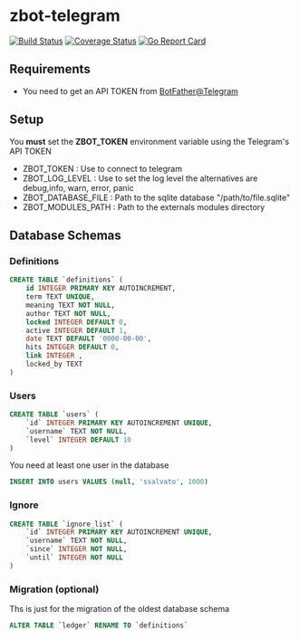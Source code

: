 # zbot-telegram

[![Build Status](https://travis-ci.org/ssalvatori/zbot-telegram-go.svg?branch=master)](https://travis-ci.org/ssalvatori/zbot-telegram-go)
[![Coverage Status](https://coveralls.io/repos/github/ssalvatori/zbot-telegram-go/badge.svg)](https://coveralls.io/github/ssalvatori/zbot-telegram-go)
[![Go Report Card](https://goreportcard.com/badge/github.com/ssalvatori/zbot-telegram-go)](https://goreportcard.com/report/github.com/ssalvatori/zbot-telegram-go)

## Requirements

* You need to get an API TOKEN from [BotFather@Telegram](https://core.telegram.org/bots)

## Setup

You **must** set the **ZBOT_TOKEN** environment variable using the Telegram's API TOKEN
 
* ZBOT_TOKEN : Use to connect to telegram
* ZBOT_LOG_LEVEL : Use to set the log level the alternatives are debug,info, warn, error, panic
* ZBOT_DATABASE_FILE : Path to the sqlite database "/path/to/file.sqlite"
* ZBOT_MODULES_PATH : Path to the externals modules directory

## Database Schemas

### Definitions

```sql
CREATE TABLE `definitions` ( 
    id INTEGER PRIMARY KEY AUTOINCREMENT, 
    term TEXT UNIQUE, 
    meaning TEXT NOT NULL, 
    author TEXT NOT NULL, 
    locked INTEGER DEFAULT 0, 
    active INTEGER DEFAULT 1, 
    date TEXT DEFAULT '0000-00-00', 
    hits INTEGER DEFAULT 0, 
    link INTEGER ,
    locked_by TEXT
)
```

### Users

```sql
CREATE TABLE `users` ( 
    `id` INTEGER PRIMARY KEY AUTOINCREMENT UNIQUE, 
    `username` TEXT NOT NULL, 
    `level` INTEGER DEFAULT 10 
)
```


You need at least one user in the database

```sql
INSERT INTO users VALUES (null, 'ssalvato', 1000)
```

### Ignore

```sql
CREATE TABLE `ignore_list` ( 
    `id` INTEGER PRIMARY KEY AUTOINCREMENT UNIQUE, 
    `username` TEXT NOT NULL, 
    `since` INTEGER NOT NULL,
    `until` INTEGER NOT NULL
)
```

### Migration (optional)

Ths is just for the migration of the oldest database schema

```sql
ALTER TABLE `ledger` RENAME TO `definitions`
```
